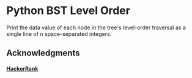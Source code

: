 # Python BST Level Order
Print the data value of each node in the tree's level-order traversal as a single line of n space-separated integers.

## Acknowledgments

#### [HackerRank](www.hackerrank.com)
